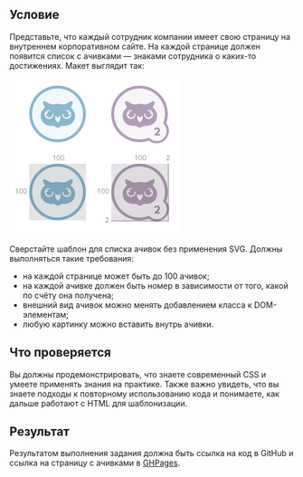 ## Условие

Представьте, что каждый сотрудник компании имеет свою страницу на внутреннем корпоративном сайте. На каждой странице должен появится список с ачивками — знаками сотрудника о каких-то достижениях. Макет выглядит так:

![](template.png?raw-true)

Сверстайте шаблон для списка ачивок без применения SVG.
Должны выполняться такие требования:

  * на каждой странице может быть до 100 ачивок; 
  * на каждой ачивке должен быть номер в зависимости от того, какой по счёту она получена; 
  * внешний вид ачивок можно менять добавлением класса к DOM-элементам; 
  * любую картинку можно вставить внутрь ачивки.

## Что проверяется
Вы должны продемонстрировать, что знаете современный CSS и умеете применять знания на практике. Также важно увидеть, что вы знаете подходы к повторному использованию кода и понимаете, как дальше работают с HTML для шаблонизации.

## Результат
Результатом выполнения задания должна быть ссылка на код в GitHub и ссылка на страницу с ачивками в [GHPages](https://elenapopova.github.io/Yandex_1/).
